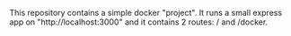 This repository contains a simple docker "project".
It runs a small express app on "http://localhost:3000" and it contains 2 routes: / and /docker.

